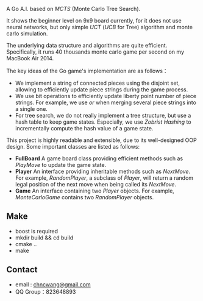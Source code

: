 A Go A.I. based on *MCTS* (Monte Carlo Tree Search).

It shows the beginner level on 9x9 board currently, for it does not use neural networks, but only simple *UCT* (*UCB* for Tree) algorithm and monte carlo simulation.

The underlying data structure and algorithms are quite efficient. Specifically, it runs 40 thousands monte carlo game per second on my MacBook Air 2014.

The key ideas of the Go game's implementation are as follows：
* We implement a string of connected pieces using the disjoint set, allowing to efficiently update piece strings during the game process.
* We use bit operations to efficiently update liberty point number of piece strings. For example, we use *or* when merging several piece strings into a single one.
* For tree search, we do not really implement a tree structure, but use a hash table to keep game states. Especially, we use *Zobrist Hashing* to incrementally compute the hash value of a game state.

This project is highly readable and extensible, due to its well-designed OOP design. Some important classes are listed as follows:

* **FullBoard** A game board class providing efficient methods such as *PlayMove* to update the game state.
* **Player** An interface providing inheritable methods such as *NextMove*. For example, *RandomPlayer*, a subclass of *Player*, will return a random legal position of the next move when being called its *NextMove*.
* **Game** An interface containing two *Player* objects. For example, *MonteCarloGame* contains two *RandomPlayer* objects.

## Make
* boost is required
* mkdir build && cd build
* cmake ..
* make

## Contact
* email : chncwang@gmail.com
* QQ Group：823648893
